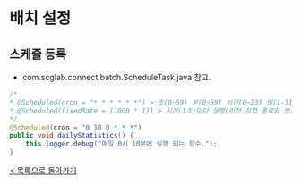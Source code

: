 # 배치 설정
## 스케쥴 등록
- com.scglab.connect.batch.ScheduleTask.java 참고.
```java
/*
* @Scheduled(cron = "* * * * * *") > 초(0~59) 분(0~59) 시간(0~23) 일(1-31) 월(1~12) 요일(0~7)
* @Scheduled(fixedRate = (1000 * 1)) > 시간(1초)마다 실행(이전 작업 종료와 상관없이 시작)
*/
@Scheduled(cron = "0 10 0 * * *")
public void dailyStatistics() {
    this.logger.debug("매일 0시 10분에 실행 되는 함수.");
}
```
[< 목록으로 돌아가기](manual.md)